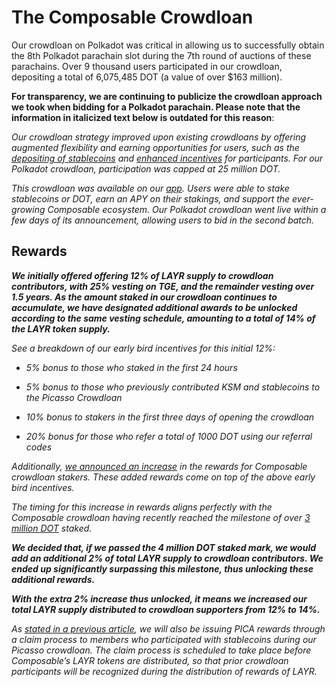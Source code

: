 # The Composable Crowdloan

Our crowdloan on Polkadot was critical in allowing us to successfully obtain the 
8th Polkadot parachain slot during the 7th round of auctions of these 
parachains. Over 9 thousand users participated in our crowdloan, depositing a 
total of 6,075,485 DOT (a value of over $163 million).

**For transparency, we are continuing to publicize the crowdloan approach we took 
when bidding for a Polkadot parachain. Please note that the information in 
italicized text below is outdated for this reason**:

*Our crowdloan strategy improved upon existing crowdloans by offering augmented 
flexibility and earning opportunities for users, such as the [depositing of 
stablecoins](https://composablefi.medium.com/composable-enables-participation-in-the-picasso-crowdloan-using-erc-20-stablecoins-launching-aab49c965a1a) 
and [enhanced incentives](https://composablefi.medium.com/our-picasso-crowdloan-plans-for-future-kusama-auctions-8cda80d71208) 
for participants. For our Polkadot crowdloan, participation was capped at 25 
million DOT.*

*This crowdloan was available on our [app](https://crowdloan.composable.finance/). 
Users were able to stake stablecoins or DOT, earn an APY on their stakings, and 
support the ever-growing Composable ecosystem. Our Polkadot crowdloan went live 
within a few days of its announcement, allowing users to bid in the second 
batch.*

## Rewards

***We initially offered offering 12% of LAYR supply to crowdloan contributors, 
with 25% vesting on TGE, and the remainder vesting over 1.5 years. As the amount 
staked in our crowdloan continues to accumulate, we have designated additional 
awards to be unlocked according to the same vesting schedule, amounting to a 
total of 14% of the LAYR token supply.***

*See a breakdown of our early bird incentives for this initial 12%:*

* *5% bonus to those who staked in the first 24 hours*

* *5% bonus to those who previously contributed KSM and stablecoins to the 
  Picasso Crowdloan*

* *10% bonus to stakers in the first three days of opening the crowdloan*

* *20% bonus for those who refer a total of 1000 DOT using our referral codes*

*Additionally, [we announced an increase](https://composablefi.medium.com/christmas-comes-early-for-crowdloan-contributors-30-increase-in-rewards-ffc11c911af7) 
in the rewards for Composable crowdloan stakers. These added rewards come on top 
of the above early bird incentives.*

*The timing for this increase in rewards aligns perfectly with the Composable 
crowdloan having recently reached the milestone of over [3 million DOT](https://medium.com/composable-finance/composable-finance-on-pace-with-3m-polkadot-contributed-5576c14716e1) 
staked.*

***We decided that, if we passed the 4 million DOT staked mark, we would add an 
additional 2% of total LAYR supply to crowdloan contributors. We ended up 
significantly surpassing this milestone, thus unlocking these additional 
rewards.***

***With the extra 2% increase thus unlocked, it means we increased our total 
LAYR supply distributed to crowdloan supporters from 12% to 14%.***

*As [stated in a previous article](https://composablefi.medium.com/composable-enables-participation-in-the-picasso-crowdloan-using-erc-20-stablecoins-launching-aab49c965a1a#:~:text=PICA%20rewards%20will%20be%20distributed%20to%20Polkadot.js%20wallets%20through%20a%20claim%20process.), 
we will also be issuing PICA rewards through a claim process to members who 
participated with stablecoins during our Picasso crowdloan. The claim process is 
scheduled to take place before Composable’s LAYR tokens are distributed, so that 
prior crowdloan participants will be recognized during the distribution of 
rewards of LAYR.*

